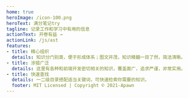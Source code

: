 ```yaml
---
home: true
heroImage: /icon-100.png
heroText: 满分笔记try
tagline: 记录工作和学习中有用的信息
actionText: 开卷有益 →
actionLink: /js/ast
features:
- title: 精心组织
  details: 知识分门别类，便于形成体系；图文并茂，知识精髓一目了然，简洁清晰。
- title: 涉猎广泛
  details: 这里有各种和前端开发密切相关的知识，覆盖面广，追求严谨，非常实用。
- title: 快速查找
  details: 一二级目录搭配适当关键词，可快速检索你需要的知识。
  footer: MIT Licensed | Copyright © 2021-Apawn
---
```


